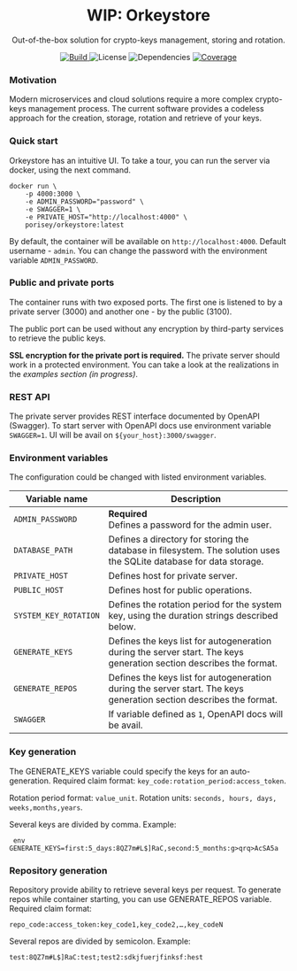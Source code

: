 <h1 align="center">WIP: Orkeystore</h1>
<p align="center">Out-of-the-box solution for crypto-keys management, storing and rotation.</p>
<p align="center">
    <a href="https://app.circleci.com/pipelines/github/Porisey/orkeystore" target="_blank">
        <img src="https://img.shields.io/circleci/build/gh/Porisey/orkeystore/master" alt="Build" />
    </a>
    <img src="https://img.shields.io/github/license/Porisey/orkeystore" alt="License" />
    <img src="https://img.shields.io/david/Porisey/orkeystore" alt="Dependencies"/>
    <a href="https://coveralls.io/github/Porisey/orkeystore" target="_blank">
        <img src="https://img.shields.io/coveralls/github/Porisey/orkeystore" alt="Coverage" />
    </a>
</p>

### Motivation

Modern microservices and cloud solutions require a more complex crypto-keys management process. The current software provides a codeless approach for the creation, storage, rotation and retrieve of your keys.

### Quick start

Orkeystore has an intuitive UI. To take a tour, you can run the server via docker, using the next command.

```
docker run \
    -p 4000:3000 \
    -e ADMIN_PASSWORD="password" \
    -e SWAGGER=1 \
    -e PRIVATE_HOST="http://localhost:4000" \
    porisey/orkeystore:latest
```

By default, the container will be available on `http://localhost:4000`. Default username - `admin`. You can change the password with the environment variable `ADMIN_PASSWORD`.

### Public and private ports

The container runs with two exposed ports. The first one is listened to by a private server (3000) and another one - by the public (3100).

The public port can be used without any encryption by third-party services to retrieve the public keys.

**SSL encryption for the private port is required.** The private server should work in a protected environment. You can take a look at the realizations in the _examples section (in progress)_.

### REST API

The private server provides REST interface documented by OpenAPI (Swagger). To start server with OpenAPI docs use environment variable `SWAGGER=1`. UI will be avail on `${your_host}:3000/swagger`.

### Environment variables

The configuration could be changed with listed environment variables.

| Variable name         | Description                                                                                                         |
| --------------------- | ------------------------------------------------------------------------------------------------------------------- |
| `ADMIN_PASSWORD`      | **Required**<br/> Defines a password for the admin user.                                                            |
| `DATABASE_PATH`       | Defines a directory for storing the database in filesystem. The solution uses the SQLite database for data storage. |
| `PRIVATE_HOST`        | Defines host for private server.                                                                                    |
| `PUBLIC_HOST`         | Defines host for public operations.                                                                                 |
| `SYSTEM_KEY_ROTATION` | Defines the rotation period for the system key, using the duration strings described below.                         |
| `GENERATE_KEYS`       | Defines the keys list for autogeneration during the server start. The keys generation section describes the format. |
| `GENERATE_REPOS`      | Defines the keys list for autogeneration during the server start. The keys generation section describes the format. |
| `SWAGGER`             | If variable defined as `1`, OpenAPI docs will be avail.                                                             |

### Key generation

The GENERATE_KEYS variable could specify the keys for an auto-generation. Required claim format: `key_code:rotation_period:access_token`.

Rotation period format: `value_unit`. Rotation units: `seconds, hours, days, weeks,months,years`.

Several keys are divided by comma. Example:

` env GENERATE_KEYS=first:5_days:8QZ7m#L$]RaC,second:5_months:g>qrq>AcSA5a`

### Repository generation

Repository provide ability to retrieve several keys per request. To generate repos while container starting, you can use GENERATE_REPOS variable. Required claim format:

`repo_code:access_token:key_code1,key_code2,…,key_codeN`

Several repos are divided by semicolon. Example:

`test:8QZ7m#L$]RaC:test;test2:sdkjfuerjfinksf:hest`
